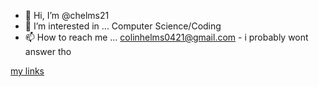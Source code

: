 - 👋 Hi, I’m @chelms21
- 👀 I’m interested in ... Computer Science/Coding
- 📫 How to reach me ... colinhelms0421@gmail.com - i probably wont answer tho

[my links](LINKS.md)
